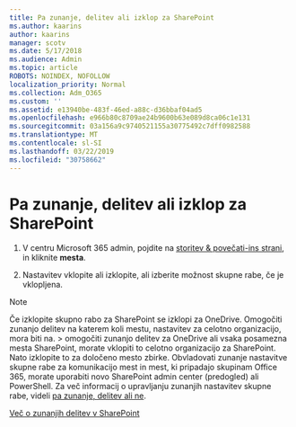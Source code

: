 ```yaml
---
title: Pa zunanje, delitev ali izklop za SharePoint
ms.author: kaarins
author: kaarins
manager: scotv
ms.date: 5/17/2018
ms.audience: Admin
ms.topic: article
ROBOTS: NOINDEX, NOFOLLOW
localization_priority: Normal
ms.collection: Adm_O365
ms.custom: ''
ms.assetid: e13940be-483f-46ed-a88c-d36bbaf04ad5
ms.openlocfilehash: e966b80c8709ae24b9600b63e089d8ca06c1e131
ms.sourcegitcommit: 03a156a9c9740521155a30775492c7dff0982588
ms.translationtype: MT
ms.contentlocale: sl-SI
ms.lasthandoff: 03/22/2019
ms.locfileid: "30758662"
---
```

# <a name="turn-external-sharing-on-or-off-for-sharepoint"></a>Pa zunanje, delitev ali izklop za SharePoint

1. V centru Microsoft 365 admin, pojdite na [storitev &amp; povečati-ins strani](https://portal.office.com/adminportal/home#/Settings/ServicesAndAddIns), in kliknite **mesta**.
    
2. Nastavitev vklopite ali izklopite, ali izberite možnost skupne rabe, če je vklopljena.
    
> [!NOTE]
> Če izklopite skupno rabo za SharePoint se izklopi za OneDrive. Omogočiti zunanjo delitev na katerem koli mestu, nastavitev za celotno organizacijo, mora biti na. > omogočiti zunanjo delitev za OneDrive ali vsaka posamezna mesta SharePoint, morate vklopiti to celotno organizacijo za SharePoint. Nato izklopite to za določeno mesto zbirke. Obvladovati zunanje nastavitve skupne rabe za komunikacijo mest in mest, ki pripadajo skupinam Office 365, morate uporabiti novo SharePoint admin center (predogled) ali PowerShell. Za več informacij o upravljanju zunanjih nastavitev skupne rabe, videli [pa zunanje, delitev ali ne](https://go.microsoft.com/fwlink/?linkid=866426). 
  
[Več o zunanjih delitev v SharePoint](https://go.microsoft.com/fwlink/?linkid=734908)
  

